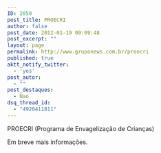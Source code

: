 ```yaml
---
ID: 2050
post_title: PROECRI
author: false
post_date: 2012-01-19 00:09:48
post_excerpt: ""
layout: page
permalink: http://www.gruponews.com.br/proecri
published: true
aktt_notify_twitter:
  - 'yes'
post_autor:
  - ""
post_destaques:
  - Nao
dsq_thread_id:
  - "4920411811"
---
```

PROECRI (Programa de Envagelização de Crianças)

Em breve mais informações.